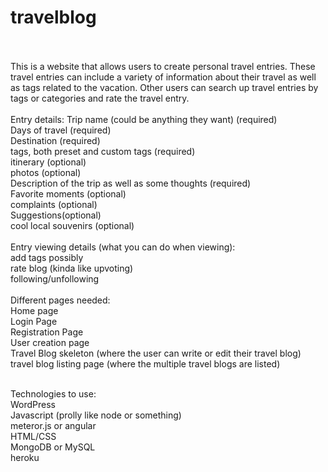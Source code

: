 # travelblog
 <br /> <br />
This is a website that allows users to create personal travel entries. These travel entries can include a variety of information about their travel as well as tags related to the vacation. Other users can search up travel entries by tags or categories and rate the travel entry.  <br />
 <br />
Entry details: 
Trip name (could be anything they want) (required)  <br />
Days of travel (required) <br />
Destination (required) <br />
tags, both preset and custom tags (required) <br />
itinerary (optional) <br />
photos (optional) <br />
Description of the trip as well as some thoughts (required) <br />
Favorite moments (optional) <br />
complaints (optional) <br />
Suggestions(optional) <br />
cool local souvenirs (optional)<br />
 <br />
Entry viewing details (what you can do when viewing): <br />
add tags possibly <br />
rate blog (kinda like upvoting) <br />
following/unfollowing <br />
 <br />
Different pages needed: <br />
Home page <br />
Login Page <br />
Registration Page <br />
User creation page <br />
Travel Blog skeleton (where the user can write or edit their travel blog) <br />
travel blog listing page (where the multiple travel blogs are listed) <br />

 <br /> 
Technologies to use: <br />
WordPress <br />
Javascript (prolly like node or something) <br />
meteror.js or angular <br />
HTML/CSS <br />
MongoDB or MySQL<br />
heroku <br/>

